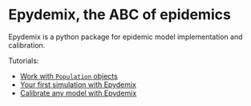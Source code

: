 # Epydemix, the ABC of epidemics

Epydemix is a python package for epidemic model implementation and calibration. 

Tutorials: 
- [Work with ```Population``` objects](https://github.com/ngozzi/epydemix/blob/main/examples/population.ipynb)
- [Your first simulation with Epydemix](https://github.com/ngozzi/epydemix/blob/main/examples/simulation.ipynb)
- [Calibrate any model with Epydemix](https://github.com/ngozzi/epydemix/blob/main/examples/calibration.ipynb)
